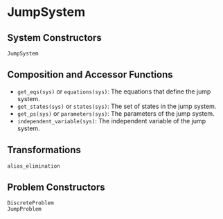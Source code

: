 # JumpSystem

## System Constructors

```@docs
JumpSystem
```

## Composition and Accessor Functions

- `get_eqs(sys)` or `equations(sys)`: The equations that define the jump system.
- `get_states(sys)` or `states(sys)`: The set of states in the jump system.
- `get_ps(sys)` or `parameters(sys)`: The parameters of the jump system.
- `independent_variable(sys)`: The independent variable of the jump system.

## Transformations

```@docs
alias_elimination
```

## Problem Constructors

```@docs
DiscreteProblem
JumpProblem
```

